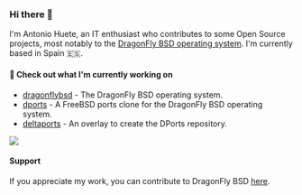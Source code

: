 ### Hi there 👋

I'm Antonio Huete, an IT enthusiast who contributes to some Open Source projects, most notably to the [DragonFly BSD operating system](https://www.dragonflybsd.org). I'm currently based in Spain :es:.

#### 👷 Check out what I'm currently working on

- [dragonflybsd](https://github.com/DragonFlyBSD/DragonFlyBSD) - The DragonFly BSD operating system.
- [dports](https://github.com/DragonFlyBSD/DPorts) - A FreeBSD ports clone for the DragonFly BSD operating system.
- [deltaports](https://github.com/DragonFlyBSD/DeltaPorts) - An overlay to create the DPorts repository.

<img align="center" src="https://github-readme-stats.vercel.app/api?username=tuxillo&show_icons=true&hide_border=true&hide_title=true&include_all_commits=true&count_private=true" />

#### Support

If you appreciate my work, you can contribute to DragonFly BSD [here](https://www.dragonflybsd.org/donations/).

<!--
**tuxillo/tuxillo** is a ✨ _special_ ✨ repository because its `README.md` (this file) appears on your GitHub profile.

Here are some ideas to get you started:

- 🔭 I’m currently working on ...
- 🌱 I’m currently learning ...
- 👯 I’m looking to collaborate on ...
- 🤔 I’m looking for help with ...
- 💬 Ask me about ...
- 📫 How to reach me: ...
- 😄 Pronouns: ...
- ⚡ Fun fact: ...
-->
